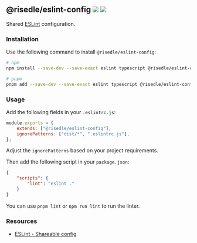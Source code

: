 <h2>
    <span>@risedle/eslint-config</span>
    <span><a href="https://www.npmjs.com/package/@risedle/eslint-config"><img src="https://badgen.net/npm/v/@risedle/eslint-config?color=black&labelColor=black"></a></span>
    <span><a href="https://www.npmjs.com/package/@risedle/eslint-config"><img src="https://badgen.net/badge/icon/Made%20By%20Risedle%20Labs?label&color=black&labelColor=black"></a></span>
</h2>

Shared [ESLint](https://eslint.org/) configuration.

### Installation

Use the following command to install `@risedle/eslint-config`:

```sh
# npm
npm install --save-dev --save-exact eslint typescript @risedle/eslint-config@latest

# pnpm
pnpm add --save-dev --save-exact eslint typescript @risedle/eslint-config@latest
```

### Usage

Add the following fields in your `.eslintrc.js`:

```js
module.exports = {
    extends: ["@risedle/eslint-config"],
    ignorePatterns: ["dist/*", ".eslintrc.js"],
};
```

Adjust the `ignorePatterns` based on your project requirements.

Then add the following script in your `package.json`:

```json
{
    "scripts": {
        "lint": "eslint ."
    }
}
```

You can use `pnpm lint` or `npm run lint` to run the linter.

### Resources

-   [ESLint - Shareable config](https://eslint.org/docs/latest/developer-guide/shareable-configs)
